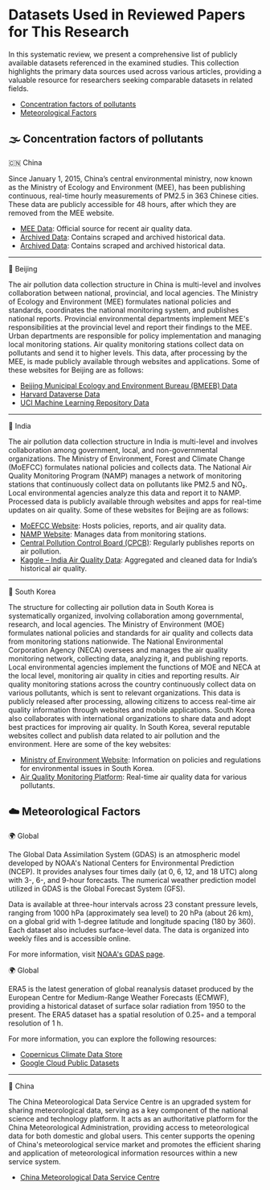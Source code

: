 # Datasets Used in Reviewed Papers for This Research
In this systematic review, we present a comprehensive list of publicly available datasets referenced in the examined studies. This collection highlights the primary data sources used across various articles, providing a valuable resource for researchers seeking comparable datasets in related fields.

<ul>
    <li><a href="#Concentration factors of pollutants">Concentration factors of pollutants</a></li>
    <li><a href="#Meteorological Factors">Meteorological Factors</a></li>
    
</ul>

<h2 id="Concentration factors of pollutants">🌫️ Concentration factors of pollutants</h2>

🇨🇳 China

Since January 1, 2015, China’s central environmental ministry, now known as the Ministry of Ecology and Environment (MEE), has been publishing continuous, real-time hourly measurements of PM2.5 in 363 Chinese cities. These data are publicly accessible for 48 hours, after which they are removed from the MEE website. 

- [MEE Data](https://www.cnemc.cn/en/): Official source for recent air quality data.
- [Archived Data](https://quotsoft.net/air/): Contains scraped and archived historical data.
- [Archived Data](https://www.aqistudy.cn/historydata/): Contains scraped and archived historical data.

---

📍 Beijing

The air pollution data collection structure in China is multi-level and involves collaboration between national, provincial, and local agencies. The Ministry of Ecology and Environment (MEE) formulates national policies and standards, coordinates the national monitoring system, and publishes national reports. Provincial environmental departments implement MEE's responsibilities at the provincial level and report their findings to the MEE. Urban departments are responsible for policy implementation and managing local monitoring stations. Air quality monitoring stations collect data on pollutants and send it to higher levels. This data, after processing by the MEE, is made publicly available through websites and applications. 
Some of these websites for Beijing are as follows:
- [Beijing Municipal Ecology and Environment Bureau (BMEEB) Data](http://www.bjmemc.com.cn/)
- [Harvard Dataverse Data](https://dataverse.harvard.edu/dataset.xhtml?persistentId=doi:10.7910/DVN/USXCAK)
- [UCI Machine Learning Repository Data](https://archive.ics.uci.edu/dataset/501/beijing+multi+site+air+quality+data)

---

📍 India

The air pollution data collection structure in India is multi-level and involves collaboration among government, local, and non-governmental organizations. The Ministry of Environment, Forest and Climate Change (MoEFCC) formulates national policies and collects data. The National Air Quality Monitoring Program (NAMP) manages a network of monitoring stations that continuously collect data on pollutants like PM2.5 and NO₂. Local environmental agencies analyze this data and report it to NAMP. Processed data is publicly available through websites and apps for real-time updates on air quality.
Some of these websites for Beijing are as follows:
- [MoEFCC Website](http://moef.gov.in/): Hosts policies, reports, and air quality data.
- [NAMP Website](http://namp.india.gov.in/): Manages data from monitoring stations.
- [Central Pollution Control Board (CPCB)](http://cpcb.nic.in/): Regularly publishes reports on air pollution.
- [Kaggle – India Air Quality Data](https://www.kaggle.com/datasets/shrutibhargava94/india-air-quality-data): Aggregated and cleaned data for India’s historical air quality.

---

📍 South Korea

The structure for collecting air pollution data in South Korea is systematically organized, involving collaboration among governmental, research, and local agencies. The Ministry of Environment (MOE) formulates national policies and standards for air quality and collects data from monitoring stations nationwide. The National Environmental Corporation Agency (NECA) oversees and manages the air quality monitoring network, collecting data, analyzing it, and publishing reports. Local environmental agencies implement the functions of MOE and NECA at the local level, monitoring air quality in cities and reporting results. Air quality monitoring stations across the country continuously collect data on various pollutants, which is sent to relevant organizations. This data is publicly released after processing, allowing citizens to access real-time air quality information through websites and mobile applications. South Korea also collaborates with international organizations to share data and adopt best practices for improving air quality.
In South Korea, several reputable websites collect and publish data related to air pollution and the environment. Here are some of the key websites:

- [Ministry of Environment Website](https://me.go.kr/home/web/main.do): Information on policies and regulations for environmental issues in South Korea.
- [Air Quality Monitoring Platform](https://www.airkorea.or.kr/eng/): Real-time air quality data for various pollutants.

<h2 id="Meteorological Factors">☁️ Meteorological Factors</h2>

🌍 Global

The Global Data Assimilation System (GDAS) is an atmospheric model developed by NOAA's National Centers for Environmental Prediction (NCEP). It provides analyses four times daily (at 0, 6, 12, and 18 UTC) along with 3-, 6-, and 9-hour forecasts. The numerical weather prediction model utilized in GDAS is the Global Forecast System (GFS).

Data is available at three-hour intervals across 23 constant pressure levels, ranging from 1000 hPa (approximately sea level) to 20 hPa (about 26 km), on a global grid with 1-degree latitude and longitude spacing (180 by 360). Each dataset also includes surface-level data. The data is organized into weekly files and is accessible online.

For more information, visit [NOAA's GDAS page](https://www.ready.noaa.gov/gdas1.php).

🌍 Global

ERA5 is the latest generation of global reanalysis dataset produced by the European Centre for Medium-Range Weather Forecasts (ECMWF), providing a historical dataset of surface solar radiation from 1950 to the present. The ERA5 dataset has a spatial resolution of 0.25◦ and a temporal resolution of 1 h.

For more information, you can explore the following resources:
- [Copernicus Climate Data Store](https://cds.climate.copernicus.eu/datasets)
- [Google Cloud Public Datasets](https://cloud.google.com/storage/docs/public-datasets/era5)

---


📍 China

The China Meteorological Data Service Centre is an upgraded system for sharing meteorological data, serving as a key component of the national science and technology platform. It acts as an authoritative platform for the China Meteorological Administration, providing access to meteorological data for both domestic and global users. This center supports the opening of China's meteorological service market and promotes the efficient sharing and application of meteorological information resources within a new service system.

- [China Meteorological Data Service Centre](https://data.cma.cn/en)


